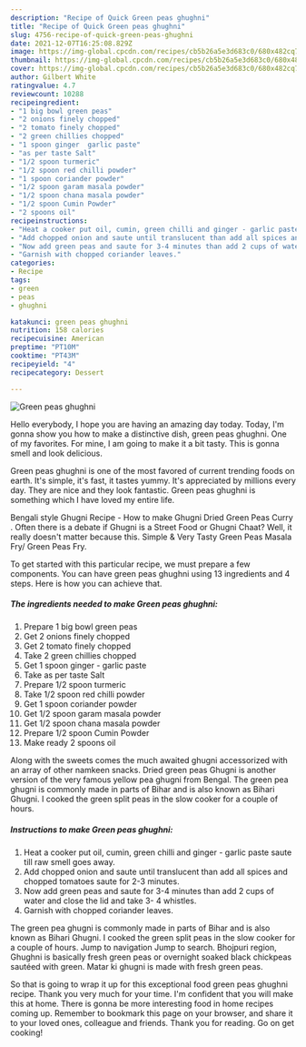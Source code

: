 ```yaml
---
description: "Recipe of Quick Green peas ghughni"
title: "Recipe of Quick Green peas ghughni"
slug: 4756-recipe-of-quick-green-peas-ghughni
date: 2021-12-07T16:25:08.829Z
image: https://img-global.cpcdn.com/recipes/cb5b26a5e3d683c0/680x482cq70/green-peas-ghughni-recipe-main-photo.jpg
thumbnail: https://img-global.cpcdn.com/recipes/cb5b26a5e3d683c0/680x482cq70/green-peas-ghughni-recipe-main-photo.jpg
cover: https://img-global.cpcdn.com/recipes/cb5b26a5e3d683c0/680x482cq70/green-peas-ghughni-recipe-main-photo.jpg
author: Gilbert White
ratingvalue: 4.7
reviewcount: 10288
recipeingredient:
- "1 big bowl green peas"
- "2 onions finely chopped"
- "2 tomato finely chopped"
- "2 green chillies chopped"
- "1 spoon ginger  garlic paste"
- "as per taste Salt"
- "1/2 spoon turmeric"
- "1/2 spoon red chilli powder"
- "1 spoon coriander powder"
- "1/2 spoon garam masala powder"
- "1/2 spoon chana masala powder"
- "1/2 spoon Cumin Powder"
- "2 spoons oil"
recipeinstructions:
- "Heat a cooker put oil, cumin, green chilli and ginger - garlic paste saute till raw smell goes away."
- "Add chopped onion and saute until translucent than add all spices and chopped tomatoes saute for 2-3 minutes."
- "Now add green peas and saute for 3-4 minutes than add 2 cups of water and close the lid and take 3- 4 whistles."
- "Garnish with chopped coriander leaves."
categories:
- Recipe
tags:
- green
- peas
- ghughni

katakunci: green peas ghughni 
nutrition: 158 calories
recipecuisine: American
preptime: "PT10M"
cooktime: "PT43M"
recipeyield: "4"
recipecategory: Dessert

---
```



![Green peas ghughni](https://img-global.cpcdn.com/recipes/cb5b26a5e3d683c0/680x482cq70/green-peas-ghughni-recipe-main-photo.jpg)

Hello everybody, I hope you are having an amazing day today. Today, I'm gonna show you how to make a distinctive dish, green peas ghughni. One of my favorites. For mine, I am going to make it a bit tasty. This is gonna smell and look delicious.

Green peas ghughni is one of the most favored of current trending foods on earth. It's simple, it's fast, it tastes yummy. It's appreciated by millions every day. They are nice and they look fantastic. Green peas ghughni is something which I have loved my entire life.

Bengali style Ghugni Recipe - How to make Ghugni  Dried Green Peas Curry . Often there is a debate if Ghugni is a Street Food or Ghugni Chaat? Well, it really doesn&#39;t matter because this. Simple &amp; Very Tasty Green Peas Masala Fry/ Green Peas Fry.


To get started with this particular recipe, we must prepare a few components. You can have green peas ghughni using 13 ingredients and 4 steps. Here is how you can achieve that.

<!--inarticleads1-->

##### The ingredients needed to make Green peas ghughni:

1. Prepare 1 big bowl green peas
1. Get 2 onions finely chopped
1. Get 2 tomato finely chopped
1. Take 2 green chillies chopped
1. Get 1 spoon ginger - garlic paste
1. Take as per taste Salt
1. Prepare 1/2 spoon turmeric
1. Take 1/2 spoon red chilli powder
1. Get 1 spoon coriander powder
1. Get 1/2 spoon garam masala powder
1. Get 1/2 spoon chana masala powder
1. Prepare 1/2 spoon Cumin Powder
1. Make ready 2 spoons oil


Along with the sweets comes the much awaited ghugni accessorized with an array of other namkeen snacks. Dried green peas Ghugni is another version of the very famous yellow pea ghugni from Bengal. The green pea ghugni is commonly made in parts of Bihar and is also known as Bihari Ghugni. I cooked the green split peas in the slow cooker for a couple of hours. 

<!--inarticleads2-->

##### Instructions to make Green peas ghughni:

1. Heat a cooker put oil, cumin, green chilli and ginger - garlic paste saute till raw smell goes away.
1. Add chopped onion and saute until translucent than add all spices and chopped tomatoes saute for 2-3 minutes.
1. Now add green peas and saute for 3-4 minutes than add 2 cups of water and close the lid and take 3- 4 whistles.
1. Garnish with chopped coriander leaves.


The green pea ghugni is commonly made in parts of Bihar and is also known as Bihari Ghugni. I cooked the green split peas in the slow cooker for a couple of hours. Jump to navigation Jump to search. Bhojpuri region, Ghughni is basically fresh green peas or overnight soaked black chickpeas sautéed with green. Matar ki ghugni is made with fresh green peas. 

So that is going to wrap it up for this exceptional food green peas ghughni recipe. Thank you very much for your time. I'm confident that you will make this at home. There is gonna be more interesting food in home recipes coming up. Remember to bookmark this page on your browser, and share it to your loved ones, colleague and friends. Thank you for reading. Go on get cooking!
